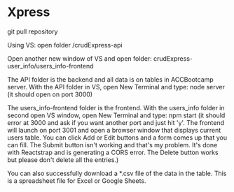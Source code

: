# Xpress

git pull repository

Using VS: open folder /crudExpress-api

Open another new window of VS and open folder: crudExpress-user_info/users_info-frontend

The API folder is the backend and all data is on tables in ACCBootcamp server.
With the API folder in VS, open New Terminal and type: node server (it should open on port 3000)

The users_info-frontend folder is the frontend.
With the users_info folder in second open VS window, open New Terminal and type: npm start (it should error at 3000 and ask if you want another port and just hit 'y'. The frontend will launch on port 3001 and open a browser window that displays current users table. You can click Add or Edit buttons and a form comes up that you can fill. The Submit button isn't working and that's my problem. It's done with Reactstrap and is generating a CORS error. The Delete button works but please don't delete all the entries.)

You can also successfully download a *.csv file of the data in the table. This is a spreadsheet file for Excel or Google Sheets.

